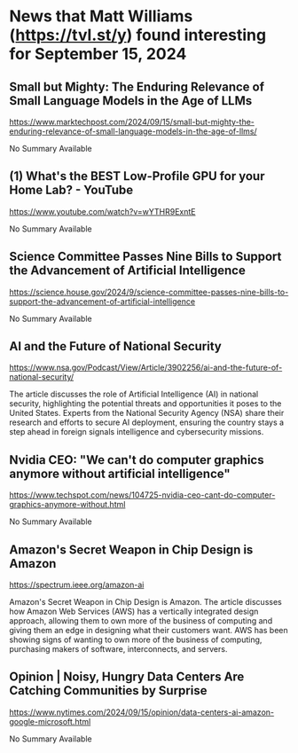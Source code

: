# News that Matt Williams (https://tvl.st/y) found interesting for September 15, 2024

## Small but Mighty: The Enduring Relevance of Small Language Models in the Age of LLMs
<a href="https://www.marktechpost.com/2024/09/15/small-but-mighty-the-enduring-relevance-of-small-language-models-in-the-age-of-llms/" target="_blank">https://www.marktechpost.com/2024/09/15/small-but-mighty-the-enduring-relevance-of-small-language-models-in-the-age-of-llms/</a>

No Summary Available

## (1) What's the BEST Low-Profile GPU for your Home Lab? - YouTube
<a href="https://www.youtube.com/watch?v=wYTHR9ExntE" target="_blank">https://www.youtube.com/watch?v=wYTHR9ExntE</a>

No Summary Available

## Science Committee Passes Nine Bills to Support the Advancement of Artificial Intelligence
<a href="https://science.house.gov/2024/9/science-committee-passes-nine-bills-to-support-the-advancement-of-artificial-intelligence" target="_blank">https://science.house.gov/2024/9/science-committee-passes-nine-bills-to-support-the-advancement-of-artificial-intelligence</a>

No Summary Available

## AI and the Future of National Security
<a href="https://www.nsa.gov/Podcast/View/Article/3902256/ai-and-the-future-of-national-security/" target="_blank">https://www.nsa.gov/Podcast/View/Article/3902256/ai-and-the-future-of-national-security/</a>

The article discusses the role of Artificial Intelligence (AI) in national security, highlighting the potential threats and opportunities it poses to the United States. Experts from the National Security Agency (NSA) share their research and efforts to secure AI deployment, ensuring the country stays a step ahead in foreign signals intelligence and cybersecurity missions.

## Nvidia CEO: "We can't do computer graphics anymore without artificial intelligence"
<a href="https://www.techspot.com/news/104725-nvidia-ceo-cant-do-computer-graphics-anymore-without.html" target="_blank">https://www.techspot.com/news/104725-nvidia-ceo-cant-do-computer-graphics-anymore-without.html</a>

No Summary Available

## Amazon's Secret Weapon in Chip Design is Amazon
<a href="https://spectrum.ieee.org/amazon-ai" target="_blank">https://spectrum.ieee.org/amazon-ai</a>

Amazon's Secret Weapon in Chip Design is Amazon. The article discusses how Amazon Web Services (AWS) has a vertically integrated design approach, allowing them to own more of the business of computing and giving them an edge in designing what their customers want. AWS has been showing signs of wanting to own more of the business of computing, purchasing makers of software, interconnects, and servers.

## Opinion | Noisy, Hungry Data Centers Are Catching Communities by Surprise
<a href="https://www.nytimes.com/2024/09/15/opinion/data-centers-ai-amazon-google-microsoft.html" target="_blank">https://www.nytimes.com/2024/09/15/opinion/data-centers-ai-amazon-google-microsoft.html</a>

No Summary Available

